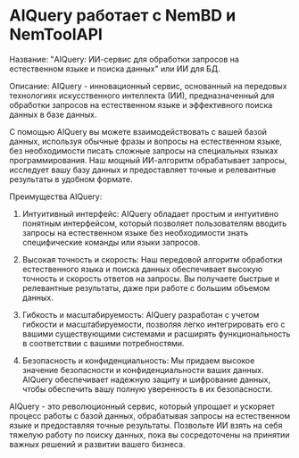 # AIQuery работает с NemBD и NemToolAPI
Название: "AIQuery: ИИ-сервис для обработки запросов на естественном языке и поиска данных" или ИИ для БД.

Описание:
AIQuery - инновационный сервис, основанный на передовых технологиях искусственного интеллекта (ИИ), предназначенный для обработки запросов на естественном языке и эффективного поиска данных в базе данных.

С помощью AIQuery вы можете взаимодействовать с вашей базой данных, используя обычные фразы и вопросы на естественном языке, без необходимости писать сложные запросы на специальных языках программирования. Наш мощный ИИ-алгоритм обрабатывает запросы, исследует вашу базу данных и предоставляет точные и релевантные результаты в удобном формате.

Преимущества AIQuery:

1. Интуитивный интерфейс: AIQuery обладает простым и интуитивно понятным интерфейсом, который позволяет пользователям вводить запросы на естественном языке без необходимости знать специфические команды или языки запросов.

2. Высокая точность и скорость: Наш передовой алгоритм обработки естественного языка и поиска данных обеспечивает высокую точность и скорость ответов на запросы. Вы получаете быстрые и релевантные результаты, даже при работе с большим объемом данных.

3. Гибкость и масштабируемость: AIQuery разработан с учетом гибкости и масштабируемости, позволяя легко интегрировать его с вашими существующими системами и расширять функциональность в соответствии с вашими потребностями.

4. Безопасность и конфиденциальность: Мы придаем высокое значение безопасности и конфиденциальности ваших данных. AIQuery обеспечивает надежную защиту и шифрование данных, чтобы обеспечить вашу полную уверенность в их безопасности.

AIQuery - это революционный сервис, который упрощает и ускоряет процесс работы с базой данных, обрабатывая запросы на естественном языке и предоставляя точные результаты. Позвольте ИИ взять на себя тяжелую работу по поиску данных, пока вы сосредоточены на принятии важных решений и развитии вашего бизнеса.
